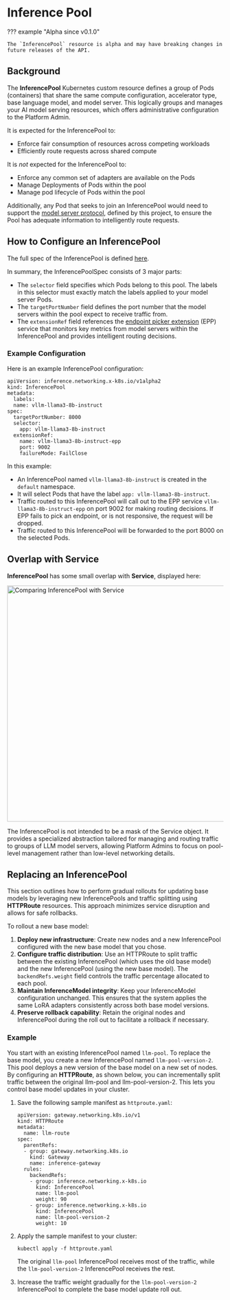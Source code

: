 # Inference Pool

??? example "Alpha since v0.1.0"

    The `InferencePool` resource is alpha and may have breaking changes in
    future releases of the API.

## Background

The **InferencePool** Kubernetes custom resource defines a group of Pods (containers) that share the same compute configuration, accelerator type, base language model, and model server. This logically groups and manages your AI model serving resources, which offers administrative configuration to the Platform Admin.

It is expected for the InferencePool to:

 - Enforce fair consumption of resources across competing workloads
 - Efficiently route requests across shared compute
 
It is _not_ expected for the InferencePool to:

 - Enforce any common set of adapters are available on the Pods
 - Manage Deployments of Pods within the pool
 - Manage pod lifecycle of Pods within the pool 

Additionally, any Pod that seeks to join an InferencePool would need to support the [model server protocol](https://github.com/kubernetes-sigs/gateway-api-inference-extension/tree/main/docs/proposals/003-model-server-protocol), defined by this project, to ensure the Pool has adequate information to intelligently route requests.

## How to Configure an InferencePool

The full spec of the InferencePool is defined [here](/reference/spec/#inferencepool).

In summary, the InferencePoolSpec consists of 3 major parts:

- The `selector` field specifies which Pods belong to this pool. The labels in this selector must exactly match the labels applied to your model server Pods. 
- The `targetPortNumber` field defines the port number that the model servers within the pool expect to receive traffic from. 
- The `extensionRef` field references the [endpoint picker extension](https://github.com/kubernetes-sigs/gateway-api-inference-extension/tree/main/pkg/epp) (EPP) service that monitors key metrics from model servers within the InferencePool and provides intelligent routing decisions.

### Example Configuration

Here is an example InferencePool configuration:

```
apiVersion: inference.networking.x-k8s.io/v1alpha2
kind: InferencePool
metadata:
  labels:
  name: vllm-llama3-8b-instruct
spec:
  targetPortNumber: 8000
  selector:
    app: vllm-llama3-8b-instruct
  extensionRef:
    name: vllm-llama3-8b-instruct-epp
    port: 9002
    failureMode: FailClose
```

In this example: 
- An InferencePool named `vllm-llama3-8b-instruct` is created in the `default` namespace.
- It will select Pods that have the label `app: vllm-llama3-8b-instruct`.
- Traffic routed to this InferencePool will call out to the EPP service `vllm-llama3-8b-instruct-epp` on port 9002 for making routing decisions. If EPP fails to pick an endpoint, or is not responsive, the request will be dropped.
- Traffic routed to this InferencePool will be forwarded to the port 8000 on the selected Pods.

## Overlap with Service

**InferencePool** has some small overlap with **Service**, displayed here:

<!-- Source: https://docs.google.com/presentation/d/11HEYCgFi-aya7FS91JvAfllHiIlvfgcp7qpi_Azjk4E/edit#slide=id.g292839eca6d_1_0 -->
<img src="/images/inferencepool-vs-service.png" alt="Comparing InferencePool with Service" class="center" width="550" />

The InferencePool is not intended to be a mask of the Service object. It provides a specialized abstraction tailored for managing and routing traffic to groups of LLM model servers, allowing Platform Admins to focus on pool-level management rather than low-level networking details.

## Replacing an InferencePool

This section outlines how to perform gradual rollouts for updating base models by leveraging new InferencePools and traffic splitting using **HTTPRoute** resources. This approach minimizes service disruption and allows for safe rollbacks.

To rollout a new base model:

1. **Deploy new infrastructure**: Create new nodes and a new InferencePool configured with the new base model that you chose.
1. **Configure traffic distribution**: Use an HTTPRoute to split traffic between the existing InferencePool (which uses the old base model) and the new InferencePool (using the new base model). The `backendRefs.weight` field controls the traffic percentage allocated to each pool.
1. **Maintain InferenceModel integrity**: Keep your InferenceModel configuration unchanged. This ensures that the system applies the same LoRA adapters consistently across both base model versions.
1. **Preserve rollback capability**: Retain the original nodes and InferencePool during the roll out to facilitate a rollback if necessary.

### Example

You start with an existing lnferencePool named `llm-pool`. To replace the base model, you create a new InferencePool named `llm-pool-version-2`. This pool deploys a new version of the base model on a new set of nodes. By configuring an **HTTPRoute**, as shown below, you can incrementally split traffic between the original llm-pool and llm-pool-version-2. This lets you control base model updates in your cluster.

1. Save the following sample manifest as `httproute.yaml`:

    ```
    apiVersion: gateway.networking.k8s.io/v1
    kind: HTTPRoute
    metadata:
      name: llm-route
    spec:
      parentRefs:
      - group: gateway.networking.k8s.io
        kind: Gateway
        name: inference-gateway
      rules:
        backendRefs:
        - group: inference.networking.x-k8s.io
          kind: InferencePool
          name: llm-pool
          weight: 90
        - group: inference.networking.x-k8s.io
          kind: InferencePool
          name: llm-pool-version-2
          weight: 10
    ```

1. Apply the sample manifest to your cluster:

    ```
    kubectl apply -f httproute.yaml
    ```

    The original `llm-pool` InferencePool receives most of the traffic, while the `llm-pool-version-2` InferencePool receives the rest. 

1. Increase the traffic weight gradually for the `llm-pool-version-2` InferencePool to complete the base model update roll out.
